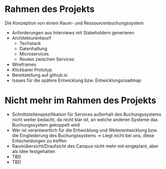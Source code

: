 # Rahmen des Projekts

Die Konzeption von einem Raum- und Ressourcenbuchungssystem
- Anforderungen aus Interviews mit Stakeholdern generieren
- Architekturentwurf
    - Techstack
    - Datenhaltung
    - Microservices
    - Routen zwischen Services
- Wireframes
- Klickbarer Prototyp
- Bereitstellung auf github.io
- Issues für die spätere Entwicklung bzw. Entwicklungsroadmap

# Nicht mehr im Rahmen des Projekts

- Schnittstellenspezifikation für Services außerhalt des Buchungssystems nicht weiter bedacht, da nicht klar ist, an welche anderen Systeme das Buchungssystem gekoppelt wird
- Wer ist verantwortlich für die Entwicklung und Weiterentwicklung bzw. die Eingliederung des Buchungssystems -> Liegt nicht bei uns, diese Entscheidungen zu treffen
- Raumübersicht/Draufsicht des Campus nicht mehr mit eingeplant, aber als Idee festgehalten
- TBD
- TBD